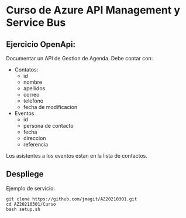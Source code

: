 # Curso de Azure API Management y Service Bus

## Ejercicio OpenApi:

Documentar un API de Gestion de Agenda. Debe contar con:

+ Contatos:
    + id
    + nombre
    + apellidos
    + correo
    + telefono
    + fecha de modificacion 
+ Eventos
    + id
    + persona de contacto
    + fecha
    + direccion
    + referencia

Los asistentes a los eventos estan en la lista de contactos.

## Despliege
Ejemplo de servicio:

    git clone https://github.com/jmagit/AZ20210301.git
    cd AZ20210301/Curso
    bash setup.sh
